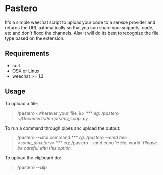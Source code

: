 # Pastero
It's a simple weechat script to upload your code to a service provider and
returns the URL automatically so that you can share your snippets, code, etc and
don't flood the channels.
Also it will do its best to recognize the file type based on the extension.

## Requirements
* curl
* OSX or Linux
* weechat >= 1.3

## Usage
To upload a file:
>/pastero \<wherever_your_file_is\>
>*\*\*\* eg: /pastero ~/Documents/Scripts/my_script.py*

To run a command through pipes and upload the output:
>/pastero --cmd command
>*\*\*\* eg: /pastero --cmd tree \<some_directory\>*
>\*\*\* eg: /pastero --cmd echo 'Hello, world' *Please be careful with this option.*

To upload the clipboard do:
>/pastero --clip
